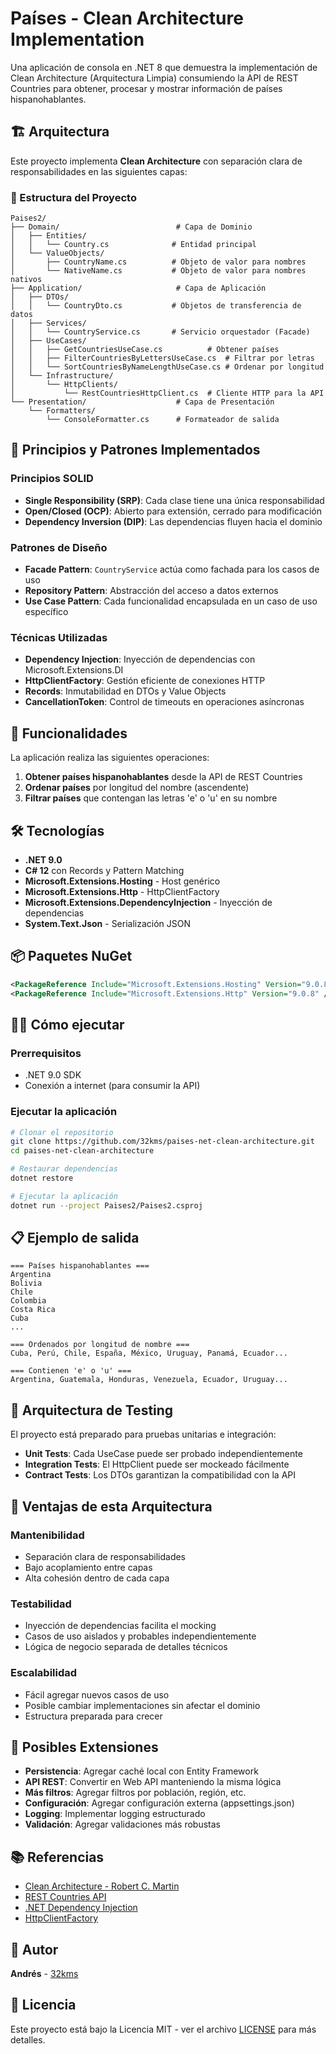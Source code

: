 # Países - Clean Architecture Implementation

Una aplicación de consola en .NET 8 que demuestra la implementación de Clean Architecture (Arquitectura Limpia) consumiendo la API de REST Countries para obtener, procesar y mostrar información de países hispanohablantes.

## 🏗️ Arquitectura

Este proyecto implementa **Clean Architecture** con separación clara de responsabilidades en las siguientes capas:

### 📁 Estructura del Proyecto

```
Paises2/
├── Domain/                          # Capa de Dominio
│   ├── Entities/
│   │   └── Country.cs              # Entidad principal
│   └── ValueObjects/
│       ├── CountryName.cs          # Objeto de valor para nombres
│       └── NativeName.cs           # Objeto de valor para nombres nativos
├── Application/                     # Capa de Aplicación
│   ├── DTOs/
│   │   └── CountryDto.cs           # Objetos de transferencia de datos
│   ├── Services/
│   │   └── CountryService.cs       # Servicio orquestador (Facade)
│   ├── UseCases/
│   │   ├── GetCountriesUseCase.cs          # Obtener países
│   │   ├── FilterCountriesByLettersUseCase.cs  # Filtrar por letras
│   │   └── SortCountriesByNameLengthUseCase.cs # Ordenar por longitud
│   └── Infrastructure/
│       └── HttpClients/
│           └── RestCountriesHttpClient.cs  # Cliente HTTP para la API
└── Presentation/                    # Capa de Presentación
    └── Formatters/
        └── ConsoleFormatter.cs      # Formateador de salida
```

## 🎯 Principios y Patrones Implementados

### Principios SOLID
- **Single Responsibility (SRP)**: Cada clase tiene una única responsabilidad
- **Open/Closed (OCP)**: Abierto para extensión, cerrado para modificación
- **Dependency Inversion (DIP)**: Las dependencias fluyen hacia el dominio

### Patrones de Diseño
- **Facade Pattern**: `CountryService` actúa como fachada para los casos de uso
- **Repository Pattern**: Abstracción del acceso a datos externos
- **Use Case Pattern**: Cada funcionalidad encapsulada en un caso de uso específico

### Técnicas Utilizadas
- **Dependency Injection**: Inyección de dependencias con Microsoft.Extensions.DI
- **HttpClientFactory**: Gestión eficiente de conexiones HTTP
- **Records**: Inmutabilidad en DTOs y Value Objects
- **CancellationToken**: Control de timeouts en operaciones asíncronas

## 🚀 Funcionalidades

La aplicación realiza las siguientes operaciones:

1. **Obtener países hispanohablantes** desde la API de REST Countries
2. **Ordenar países** por longitud del nombre (ascendente)
3. **Filtrar países** que contengan las letras 'e' o 'u' en su nombre

## 🛠️ Tecnologías

- **.NET 9.0**
- **C# 12** con Records y Pattern Matching
- **Microsoft.Extensions.Hosting** - Host genérico
- **Microsoft.Extensions.Http** - HttpClientFactory
- **Microsoft.Extensions.DependencyInjection** - Inyección de dependencias
- **System.Text.Json** - Serialización JSON

## 📦 Paquetes NuGet

```xml
<PackageReference Include="Microsoft.Extensions.Hosting" Version="9.0.8" />
<PackageReference Include="Microsoft.Extensions.Http" Version="9.0.8" />
```

## 🏃‍♂️ Cómo ejecutar

### Prerrequisitos
- .NET 9.0 SDK
- Conexión a internet (para consumir la API)

### Ejecutar la aplicación

```bash
# Clonar el repositorio
git clone https://github.com/32kms/paises-net-clean-architecture.git
cd paises-net-clean-architecture

# Restaurar dependencias
dotnet restore

# Ejecutar la aplicación
dotnet run --project Paises2/Paises2.csproj
```

## 📋 Ejemplo de salida

```
=== Países hispanohablantes ===
Argentina
Bolivia
Chile
Colombia
Costa Rica
Cuba
...

=== Ordenados por longitud de nombre ===
Cuba, Perú, Chile, España, México, Uruguay, Panamá, Ecuador...

=== Contienen 'e' o 'u' ===
Argentina, Guatemala, Honduras, Venezuela, Ecuador, Uruguay...
```

## 🧪 Arquitectura de Testing

El proyecto está preparado para pruebas unitarias e integración:

- **Unit Tests**: Cada UseCase puede ser probado independientemente
- **Integration Tests**: El HttpClient puede ser mockeado fácilmente
- **Contract Tests**: Los DTOs garantizan la compatibilidad con la API

## 🌟 Ventajas de esta Arquitectura

### Mantenibilidad
- Separación clara de responsabilidades
- Bajo acoplamiento entre capas
- Alta cohesión dentro de cada capa

### Testabilidad
- Inyección de dependencias facilita el mocking
- Casos de uso aislados y probables independientemente
- Lógica de negocio separada de detalles técnicos

### Escalabilidad
- Fácil agregar nuevos casos de uso
- Posible cambiar implementaciones sin afectar el dominio
- Estructura preparada para crecer

## 🔄 Posibles Extensiones

- **Persistencia**: Agregar caché local con Entity Framework
- **API REST**: Convertir en Web API manteniendo la misma lógica
- **Más filtros**: Agregar filtros por población, región, etc.
- **Configuración**: Agregar configuración externa (appsettings.json)
- **Logging**: Implementar logging estructurado
- **Validación**: Agregar validaciones más robustas

## 📚 Referencias

- [Clean Architecture - Robert C. Martin](https://blog.cleancoder.com/uncle-bob/2012/08/13/the-clean-architecture.html)
- [REST Countries API](https://restcountries.com/)
- [.NET Dependency Injection](https://docs.microsoft.com/en-us/dotnet/core/extensions/dependency-injection)
- [HttpClientFactory](https://docs.microsoft.com/en-us/dotnet/core/extensions/httpclient-factory)

## 👤 Autor

**Andrés** - [32kms](https://github.com/32kms)

## 📄 Licencia

Este proyecto está bajo la Licencia MIT - ver el archivo [LICENSE](LICENSE) para más detalles.
